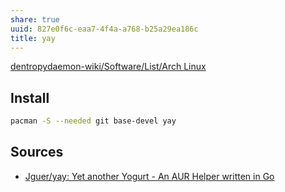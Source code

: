 ```yaml
---
share: true
uuid: 827e0f6c-eaa7-4f4a-a768-b25a29ea186c
title: yay
---
```

[dentropydaemon-wiki/Software/List/Arch Linux](/undefined)

## Install

``` bash
pacman -S --needed git base-devel yay
```

## Sources
* [Jguer/yay: Yet another Yogurt - An AUR Helper written in Go](https://github.com/Jguer/yay)
